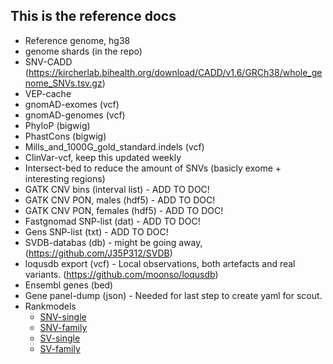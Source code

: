 ## This is the reference docs

* Reference genome, hg38
* genome shards (in the repo)
* SNV-CADD (https://kircherlab.bihealth.org/download/CADD/v1.6/GRCh38/whole_genome_SNVs.tsv.gz)
* VEP-cache
* gnomAD-exomes (vcf)
* gnomAD-genomes (vcf)
* PhyloP (bigwig)
* PhastCons (bigwig)
* Mills_and_1000G_gold_standard.indels (vcf)
* ClinVar-vcf, keep this updated weekly
* Intersect-bed to reduce the amount of SNVs (basicly exome + interesting regions)
* GATK CNV bins (interval list) - ADD TO DOC!
* GATK CNV PON, males (hdf5) - ADD TO DOC!
* GATK CNV PON, females (hdf5) - ADD TO DOC!
* Fastgnomad SNP-list (dat) - ADD TO DOC!
* Gens SNP-list (txt) - ADD TO DOC!
* SVDB-databas (db) - might be going away, (https://github.com/J35P312/SVDB)
* loqusdb export (vcf) - Local observations, both artefacts and real variants. (https://github.com/moonso/loqusdb)
* Ensembl genes (bed)
* Gene panel-dump (json) - Needed for last step to create yaml for scout.
* Rankmodels
	* [SNV-single](https://github.com/Clinical-Genomics-Lund/nextflow_wgs/blob/documentation/rank_models/rank_model_v5.01_single.ini)
	* [SNV-family](https://github.com/Clinical-Genomics-Lund/nextflow_wgs/blob/documentation/rank_models/rank_model_v5.01.ini)
	* [SV-single](https://github.com/Clinical-Genomics-Lund/nextflow_wgs/blob/documentation/rank_models/svrank_single_v5.1.ini)
	* [SV-family](https://github.com/Clinical-Genomics-Lund/nextflow_wgs/blob/documentation/rank_models/svrank_model_v5.1.ini)

